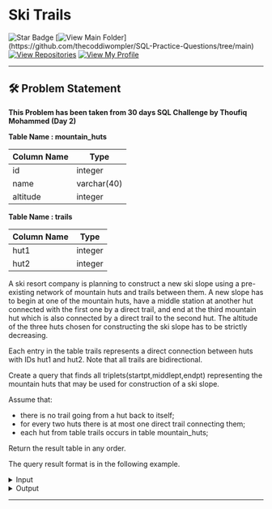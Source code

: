 # Ski Trails
![Star Badge](https://img.shields.io/static/v1?label=%F0%9F%8C%9F&message=If%20Useful&style=style=flat&color=BC4E99)
[![View Main Folder](https://img.shields.io/badge/View-Main_Folder-971901?)](https://github.com/thecoddiwompler/SQL-Practice-Questions/tree/main)
[![View Repositories](https://img.shields.io/badge/View-My_Repositories-blue?logo=GitHub)](https://github.com/thecoddiwompler?tab=repositories)
[![View My Profile](https://img.shields.io/badge/View-My_Profile-green?logo=GitHub)](https://github.com/thecoddiwompler)

---

## 🛠️ Problem Statement

<b> This Problem has been taken from 30 days SQL Challenge by Thoufiq Mohammed (Day 2)</b>

  <b>Table Name : mountain_huts</b>

|  Column Name  |Type |
| ------------- | ------------- |
| id     | integer  |
| name  | varchar(40)  |
| altitude   | integer     |

  <b>Table Name : trails</b>

|  Column Name  |Type |
| ------------- | ------------- |
| hut1     | integer  |
| hut2   | integer     |


A ski resort company is planning to construct a new ski slope using a pre-existing network of mountain huts and trails between them. A new slope has to begin at one of the mountain huts, have a middle station at another hut connected with the first one by a direct trail, and end at the third mountain hut which is also connected by a direct trail to the second hut. The altitude of the three huts chosen for constructing the ski slope has to be strictly decreasing.

Each entry in the table trails represents a direct connection between huts with IDs hut1 and hut2. Note that all trails are bidirectional.

Create a query that finds all triplets(startpt,middlept,endpt) representing the mountain huts that may be used for construction of a ski slope.


Assume that:
* there is no trail going from a hut back to itself;
* for every two huts there is at most one direct trail connecting them;
* each hut from table trails occurs in table mountain_huts;

Return the result table in any order.

The query result format is in the following example. 

 <details>
<summary>
Input
</summary>
</br>

<b> Table Name: mountain_huts </b></br>

| id | name      | altitude |
|----|-----------|----------|
| 1  | Dakonat   | 1900     |
| 2  | Natisa    | 2100     |
| 3  | Gajantut  | 1600     |
| 4  | Rifat     | 782      |
| 5  | Tupur     | 1370     |

<b> Table Name: trails </b></br>

| hut1 | hut2 |
|------|------|
| 1    | 3    |
| 3    | 2    |
| 3    | 5    |
| 4    | 5    |
| 1    | 5    |


</details>

<details>
<summary>
Output
</summary>
</br>

 startpt  | middlept |  endpt  
----------|----------|---------
 Dakonat  | Gajantut   | Tupur
 Dakonat  | Tupur   | Rifat
 Gajantut  | Tupur   | Rifat
 Natisa  | Gajantut   | Tupur



</details>

---
